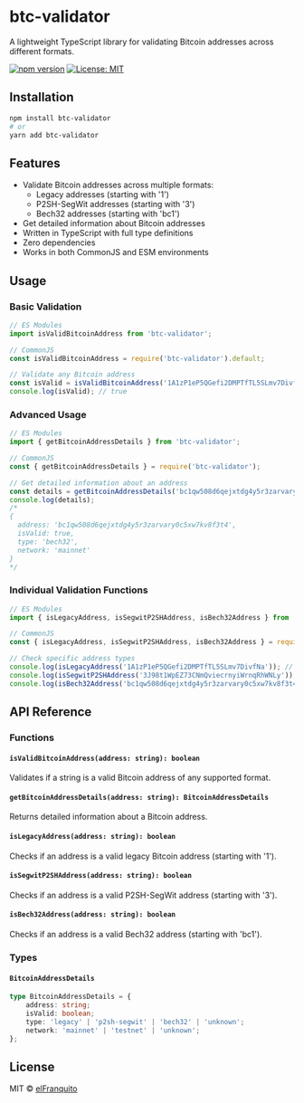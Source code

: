 # btc-validator

A lightweight TypeScript library for validating Bitcoin addresses across different formats.

[![npm version](https://img.shields.io/npm/v/btc-validator.svg)](https://www.npmjs.com/package/btc-validator)
[![License: MIT](https://img.shields.io/badge/License-MIT-yellow.svg)](https://opensource.org/licenses/MIT)

## Installation

```bash
npm install btc-validator
# or
yarn add btc-validator
```

## Features

- Validate Bitcoin addresses across multiple formats:
  - Legacy addresses (starting with '1')
  - P2SH-SegWit addresses (starting with '3')
  - Bech32 addresses (starting with 'bc1')
- Get detailed information about Bitcoin addresses
- Written in TypeScript with full type definitions
- Zero dependencies
- Works in both CommonJS and ESM environments

## Usage

### Basic Validation

```javascript
// ES Modules
import isValidBitcoinAddress from 'btc-validator';

// CommonJS
const isValidBitcoinAddress = require('btc-validator').default;

// Validate any Bitcoin address
const isValid = isValidBitcoinAddress('1A1zP1eP5QGefi2DMPTfTL5SLmv7DivfNa');
console.log(isValid); // true
```

### Advanced Usage

```javascript
// ES Modules
import { getBitcoinAddressDetails } from 'btc-validator';

// CommonJS
const { getBitcoinAddressDetails } = require('btc-validator');

// Get detailed information about an address
const details = getBitcoinAddressDetails('bc1qw508d6qejxtdg4y5r3zarvary0c5xw7kv8f3t4');
console.log(details);
/*
{
  address: 'bc1qw508d6qejxtdg4y5r3zarvary0c5xw7kv8f3t4',
  isValid: true,
  type: 'bech32',
  network: 'mainnet'
}
*/
```

### Individual Validation Functions

```javascript
// ES Modules
import { isLegacyAddress, isSegwitP2SHAddress, isBech32Address } from 'btc-validator';

// CommonJS
const { isLegacyAddress, isSegwitP2SHAddress, isBech32Address } = require('btc-validator');

// Check specific address types
console.log(isLegacyAddress('1A1zP1eP5QGefi2DMPTfTL5SLmv7DivfNa')); // true
console.log(isSegwitP2SHAddress('3J98t1WpEZ73CNmQviecrnyiWrnqRhWNLy')); // true
console.log(isBech32Address('bc1qw508d6qejxtdg4y5r3zarvary0c5xw7kv8f3t4')); // true
```

## API Reference

### Functions

#### `isValidBitcoinAddress(address: string): boolean`

Validates if a string is a valid Bitcoin address of any supported format.

#### `getBitcoinAddressDetails(address: string): BitcoinAddressDetails`

Returns detailed information about a Bitcoin address.

#### `isLegacyAddress(address: string): boolean`

Checks if an address is a valid legacy Bitcoin address (starting with '1').

#### `isSegwitP2SHAddress(address: string): boolean`

Checks if an address is a valid P2SH-SegWit address (starting with '3').

#### `isBech32Address(address: string): boolean`

Checks if an address is a valid Bech32 address (starting with 'bc1').

### Types

#### `BitcoinAddressDetails`

```typescript
type BitcoinAddressDetails = {
    address: string;
    isValid: boolean;
    type: 'legacy' | 'p2sh-segwit' | 'bech32' | 'unknown';
    network: 'mainnet' | 'testnet' | 'unknown';
};
```

## License

MIT © [elFranquito](https://github.com/frvnkhl)